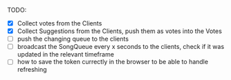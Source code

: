 TODO:

- [x] Collect votes from the Clients
- [x] Collect Suggestions from the Clients, push them as votes into the Votes
- [ ] push the changing queue to the clients
- [ ] broadcast the SongQueue every x seconds to the clients, check if it was updated in the relevant timeframe
- [ ] how to save the token currectly in the browser to be able to handle refreshing
